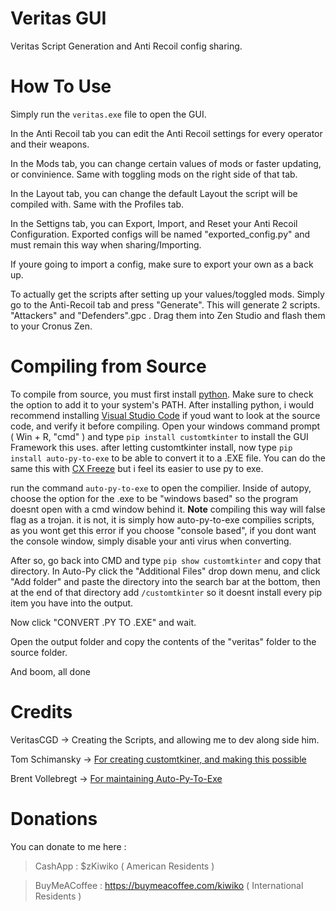 # Veritas GUI
Veritas Script Generation and Anti Recoil config sharing.

# How To Use

Simply run the `veritas.exe` file to open the GUI.

In the Anti Recoil tab you can edit the Anti Recoil settings for every operator and their weapons.

In the Mods tab, you can change certain values of mods or faster updating, or convinience. Same with toggling mods on the right side of that tab.

In the Layout tab, you can change the default Layout the script will be compiled with. Same with the Profiles tab.

In the Settigns tab, you can Export, Import, and Reset your Anti Recoil Configuration. Exported configs will be named "exported_config.py"
and must remain this way when sharing/Importing.

If youre going to import a config, make sure to export your own as a back up.

To actually get the scripts after setting up your values/toggled mods. Simply go to the Anti-Recoil tab and press "Generate". This will generate 2 scripts.
"Attackers" and "Defenders".gpc . Drag them into Zen Studio and flash them to your Cronus Zen.

# Compiling from Source

To compile from source, you must first install [python](https://www.python.org/downloads/). Make sure to check the option to add it to your system's PATH.
After installing python, i would recommend installing [Visual Studio Code](https://code.visualstudio.com/) if youd want to look at the source code, and verify
it before compiling.
Open your windows command prompt ( Win + R, "cmd" ) and type `pip install customtkinter` to install the GUI Framework this uses.
after letting customtkinter install, now type `pip install auto-py-to-exe` to be able to convert it to a .EXE file.
You can do the same this with [CX Freeze](https://cx-freeze.readthedocs.io/en/stable/overview.html) but i feel its easier to use py to exe.

run the command `auto-py-to-exe` to open the compilier.
Inside of autopy, choose the option for the .exe to be "windows based" so the program doesnt
open with a cmd window behind it. **Note** compiling this way will false flag as a trojan. it is not, it is simply how auto-py-to-exe  compilies scripts,
as you wont get this error if you choose "console based", if you dont want the console window, simply disable your anti virus when converting.

After so, go back into CMD and type `pip show customtkinter` and copy that directory.
In Auto-Py click the "Additional Files" drop down menu, and click "Add folder" and paste
the directory into the search bar at the bottom, then at the end of that directory add `/customtkinter` so it doesnt install every pip item you have into the output. 

Now click "CONVERT .PY TO .EXE" and wait.

Open the output folder and copy the contents of the "veritas" folder to the source folder.

And boom, all done

# Credits

VeritasCGD -> Creating the Scripts, and allowing me to dev along side him.

Tom Schimansky -> [For creating customtkiner, and making this possible](https://github.com/TomSchimansky/CustomTkinter)

Brent Vollebregt -> [For maintaining Auto-Py-To-Exe](https://pypi.org/project/auto-py-to-exe/)

# Donations

You can donate to me here :
> CashApp : $zKiwiko ( American Residents )

> BuyMeACoffee : https://buymeacoffee.com/kiwiko ( International Residents )

